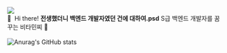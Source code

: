 <a href="https://blog.naver.com/ghdalswl77" target="_blank"><img src="https://img.shields.io/badge/Blog-DD0B78?style=flat-square&logo=GitHub%20Sponsors&logoColor=white"/></a><br/>
👋&nbsp; Hi there! <b> 전생했더니 백엔드 개발자였던 건에 대하여.psd</b> S급 백엔드 개발자를 꿈꾸는 비타민찌 🚀 <br/><br/>
![Anurag's GitHub stats](https://github-readme-stats.vercel.app/api?username=minjipi&show_icons=true&theme=ayu-mirage)
